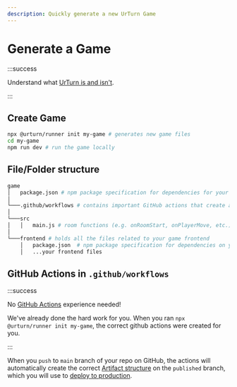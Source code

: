 ```yaml
---
description: Quickly generate a new UrTurn Game
---
```


# Generate a Game

:::success

Understand what [UrTurn is and isn't](/docs).

:::

## Create Game

```bash
npx @urturn/runner init my-game # generates new game files
cd my-game
npm run dev # run the game locally
```

## File/Folder structure

```bash
game
│   package.json # npm package specification for dependencies for your room functions (includes @urturn/runner for local development)
│
└───.github/workflows # contains important GitHub actions that create a build artifact for UrTurn to use
│
└───src
│   │   main.js # room functions (e.g. onRoomStart, onPlayerMove, etc.)
│   
└───frontend # holds all the files related to your game frontend
    │   package.json  # npm package specification for dependencies on your frontend (includes @urturn/client)
    │   ...your frontend files
```

## GitHub Actions in `.github/workflows`

:::success

No [GitHub Actions](https://github.com/features/actions) experience needed!

We've already done the hard work for you. When you ran `npx @urturn/runner init my-game`, the correct github actions were created for you.

:::

When you `push` to `main` branch of your repo on GitHub, the actions will automatically create the correct [Artifact structure](/docs/Getting-Started/Deploying-Your-Game#build-artifact-spec) on the `published` branch, which you will use to [deploy to production](/docs/Getting-Started/Deploying-Your-Game).
